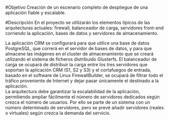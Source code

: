 #Objetivo
Creación de un escenario completo de despliegue de una aplicación fiable y escalable.

#Descripción
En el proyecto se utilizarán los elementos típicos de las arquitecturas	actuales: firewall, balanceador de carga,	servidores front-end corriendo la aplicación, bases de datos y	servidores de almacenamiento.

La aplicación CRM se configurará para que utilice una base de datos PostgreSQL, que correrá	en el servidor de bases	de datos, y para que almacene las imágenes en el cluster de almacenamiento que se creará utilizando el sistema de ficheros distribuido Glusterfs. El balanceador de carga	se ocupará de distribuir la carga entre	los tres servidores que	soportan la aplicación CRM (S1,	S2 y S3) y el cortafuegos de entrada, basado en	el software de Linux FirewallBuilder, se ocupará de filtrar todo el tráfico proveniente de Internet y dejar pasar únicamente el destinado a la aplicación.	
La arquitectura	debe garantizar la escalabilidad de la aplicación, permitiendo ampliar fácilmente el número de	servidores dedicados según crezca el número de usuarios. Por	ello se	parte de un sistema con	un número determinado de servidores, pero se prevé añadir servidores (reales o virtuales) según crezca la	demanda	del servicio.	